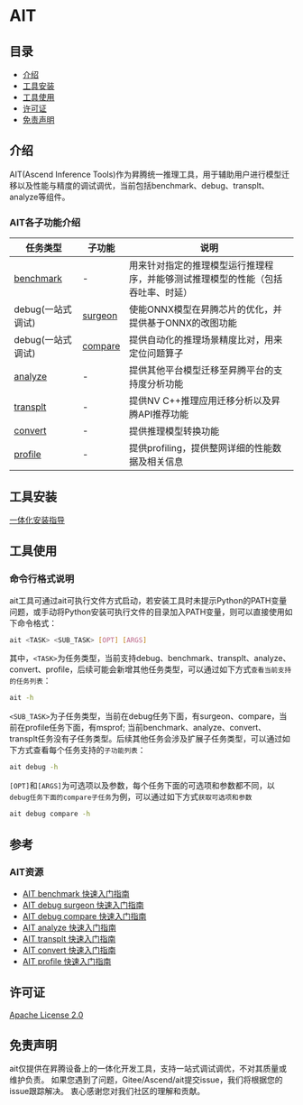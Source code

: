 #  AIT

## 目录
- [介绍](#介绍)
- [工具安装](#工具安装)
- [工具使用](#工具使用)
- [许可证](#许可证)
- [免责声明](#免责声明)

## 介绍
AIT(Ascend Inference Tools)作为昇腾统一推理工具，用于辅助用户进行模型迁移以及性能与精度的调试调优，当前包括benchmark、debug、transplt、analyze等组件。

### AIT各子功能介绍
| 任务类型                        | 子功能                           | 说明                                      |
|-----------------------------|-------------------------------|-----------------------------------------|
| [benchmark](docs/benchmark) | -                             | 用来针对指定的推理模型运行推理程序，并能够测试推理模型的性能（包括吞吐率、时延） |
| debug(一站式调试)                | [surgeon](docs/debug/surgeon) | 使能ONNX模型在昇腾芯片的优化，并提供基于ONNX的改图功能         |
| debug(一站式调试)                | [compare](docs/debug/compare) | 提供自动化的推理场景精度比对，用来定位问题算子                 |
| [analyze](components/analyze) | -                             | 提供其他平台模型迁移至昇腾平台的支持度分析功能                 |
| [transplt](components/transplt) | -                             | 提供NV C++推理应用迁移分析以及昇腾API推荐功能             |
| [convert](components/convert) | -                             | 提供推理模型转换功能                              |
| [profile](components/profile/msprof) | - | 提供profiling，提供整网详细的性能数据及相关信息            |


## 工具安装
[一体化安装指导](docs/install/README.md) 


## 工具使用

### 命令行格式说明

ait工具可通过ait可执行文件方式启动，若安装工具时未提示Python的PATH变量问题，或手动将Python安装可执行文件的目录加入PATH变量，则可以直接使用如下命令格式：

```bash
ait <TASK> <SUB_TASK> [OPT] [ARGS]
```


其中，```<TASK>```为任务类型，当前支持debug、benchmark、transplt、analyze、convert、profile，后续可能会新增其他任务类型，可以通过如下方式```查看当前支持的任务列表```：

```bash
ait -h
```

```<SUB_TASK>```为子任务类型，当前在debug任务下面，有surgeon、compare，当前在profile任务下面，有msprof;
当前benchmark、analyze、convert、transplt任务没有子任务类型。后续其他任务会涉及扩展子任务类型，可以通过如下方式查看每个任务支持的```子功能列表```：

```bash
ait debug -h
```


```[OPT]```和```[ARGS]```为可选项以及参数，每个任务下面的可选项和参数都不同，以```debug任务下面的compare子任务```为例，可以通过如下方式```获取可选项和参数```


```bash
ait debug compare -h
```

## 参考

### AIT资源

* [AIT benchmark 快速入门指南](docs/benchmark/README.md)
* [AIT debug surgeon 快速入门指南](docs/debug/surgeon/README.md)
* [AIT debug compare 快速入门指南](docs/debug/compare/README.md)
* [AIT analyze 快速入门指南](components/analyze/README.md)
* [AIT transplt 快速入门指南](components/transplt/README.md)
* [AIT convert 快速入门指南](components/convert/README.md)
* [AIT profile 快速入门指南](components/profile/msprof/README.md)

## 许可证

[Apache License 2.0](LICENSE)


## 免责声明

ait仅提供在昇腾设备上的一体化开发工具，支持一站式调试调优，不对其质量或维护负责。
如果您遇到了问题，Gitee/Ascend/ait提交issue，我们将根据您的issue跟踪解决。
衷心感谢您对我们社区的理解和贡献。


